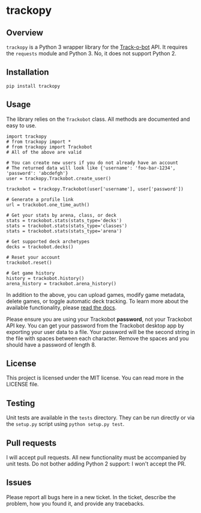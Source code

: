# trackopy

## Overview

`trackopy` is a Python 3 wrapper library for the [Track-o-bot](https://trackobot.com) API.
It requires the `requests` module and Python 3.
No, it does not support Python 2.

## Installation

`pip install trackopy`

## Usage

The library relies on the `Trackobot` class.
All methods are documented and easy to use.

```
import trackopy
# from trackopy import *
# from trackopy import Trackobot
# All of the above are valid

# You can create new users if you do not already have an account
# The returned data will look like {'username': 'foo-bar-1234', 'password': 'abcdefgh'}
user = trackopy.Trackobot.create_user()

trackobot = trackopy.Trackobot(user['username'], user['password'])

# Generate a profile link
url = trackobot.one_time_auth()

# Get your stats by arena, class, or deck
stats = trackobot.stats(stats_type='decks')
stats = trackobot.stats(stats_type='classes')
stats = trackobot.stats(stats_type='arena')

# Get supported deck archetypes
decks = trackobot.decks()

# Reset your account
trackobot.reset()

# Get game history
history = trackobot.history()
arena_history = trackobot.arena_history()
```

In addition to the above, you can upload games, modify game metadata, delete games, or toggle automatic deck tracking.
To learn more about the available functionality, please [read the docs](https://trackopy.readthedocs.io/en/latest/).

Please ensure you are using your Trackobot **password**, not your Trackobot API key.
You can get your password from the Trackobot desktop app by exporting your user data to a file.
Your password will be the second string in the file with spaces between each character.
Remove the spaces and you should have a password of length 8.

## License

This project is licensed under the MIT license.
You can read more in the LICENSE file.

## Testing

Unit tests are available in the `tests` directory.
They can be run directly or via the `setup.py` script using `python setup.py test`.

## Pull requests

I will accept pull requests.
All new functionality must be accompanied by unit tests.
Do not bother adding Python 2 support: I won't accept the PR.

## Issues

Please report all bugs here in a new ticket.
In the ticket, describe the problem, how you found it, and provide any tracebacks.

